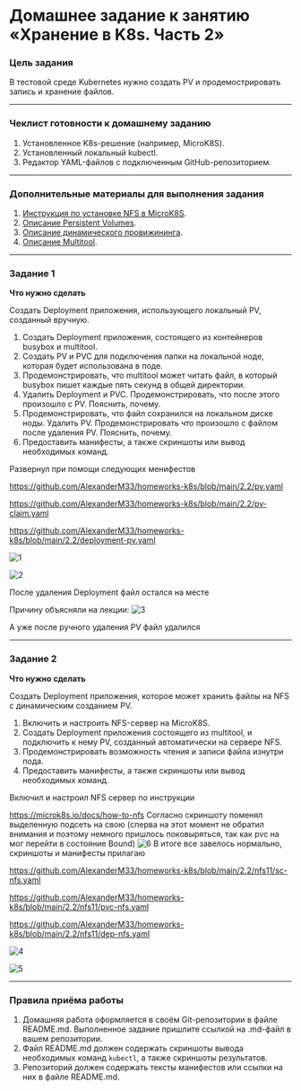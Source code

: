 # Домашнее задание к занятию «Хранение в K8s. Часть 2»

### Цель задания

В тестовой среде Kubernetes нужно создать PV и продемострировать запись и хранение файлов.

------

### Чеклист готовности к домашнему заданию

1. Установленное K8s-решение (например, MicroK8S).
2. Установленный локальный kubectl.
3. Редактор YAML-файлов с подключенным GitHub-репозиторием.

------

### Дополнительные материалы для выполнения задания

1. [Инструкция по установке NFS в MicroK8S](https://microk8s.io/docs/nfs). 
2. [Описание Persistent Volumes](https://kubernetes.io/docs/concepts/storage/persistent-volumes/). 
3. [Описание динамического провижининга](https://kubernetes.io/docs/concepts/storage/dynamic-provisioning/). 
4. [Описание Multitool](https://github.com/wbitt/Network-MultiTool).

------

### Задание 1

**Что нужно сделать**

Создать Deployment приложения, использующего локальный PV, созданный вручную.

1. Создать Deployment приложения, состоящего из контейнеров busybox и multitool.
2. Создать PV и PVC для подключения папки на локальной ноде, которая будет использована в поде.
3. Продемонстрировать, что multitool может читать файл, в который busybox пишет каждые пять секунд в общей директории. 
4. Удалить Deployment и PVC. Продемонстрировать, что после этого произошло с PV. Пояснить, почему.
5. Продемонстрировать, что файл сохранился на локальном диске ноды. Удалить PV.  Продемонстрировать что произошло с файлом после удаления PV. Пояснить, почему.
5. Предоставить манифесты, а также скриншоты или вывод необходимых команд.

Развернул при помощи следующих менифестов

https://github.com/AlexanderM33/homeworks-k8s/blob/main/2.2/pv.yaml

https://github.com/AlexanderM33/homeworks-k8s/blob/main/2.2/pv-claim.yaml

https://github.com/AlexanderM33/homeworks-k8s/blob/main/2.2/deployment-pv.yaml

![1](https://github.com/AlexanderM33/homeworks-k8s/assets/122460278/1f0b56e7-219b-4d6f-af4d-b9c8a7103219)

![2](https://github.com/AlexanderM33/homeworks-k8s/assets/122460278/ef09327e-4891-4380-be7e-e285db7a6664)


После удаления Deployment файл остался на месте 

Причину объясняли на лекции:
![3](https://github.com/AlexanderM33/homeworks-k8s/assets/122460278/e3a42164-efe2-4c16-8f97-efd1ce8bf201)

А уже после ручного удаления PV файл удалился



------

### Задание 2

**Что нужно сделать**

Создать Deployment приложения, которое может хранить файлы на NFS с динамическим созданием PV.

1. Включить и настроить NFS-сервер на MicroK8S.
2. Создать Deployment приложения состоящего из multitool, и подключить к нему PV, созданный автоматически на сервере NFS.
3. Продемонстрировать возможность чтения и записи файла изнутри пода. 
4. Предоставить манифесты, а также скриншоты или вывод необходимых команд.


Включил и настроил NFS сервер по инструкции

https://microk8s.io/docs/how-to-nfs
Согласно скриншоту поменял выделенную подсеть на свою (сперва на этот момент не обратил внимания и поэтому немного пришлось поковыряться, так как pvc на мог перейти в состояние Bound)
![6](https://github.com/AlexanderM33/homeworks-k8s/assets/122460278/3415d5ec-07ce-498d-a729-d22eb159bc91)
В итоге все завелось нормально, скриншоты и манифесты прилагаю

https://github.com/AlexanderM33/homeworks-k8s/blob/main/2.2/nfs11/sc-nfs.yaml

https://github.com/AlexanderM33/homeworks-k8s/blob/main/2.2/nfs11/pvc-nfs.yaml

https://github.com/AlexanderM33/homeworks-k8s/blob/main/2.2/nfs11/dep-nfs.yaml

![4](https://github.com/AlexanderM33/homeworks-k8s/assets/122460278/2d15f693-2176-4a13-8863-7fef01c73a3f)

![5](https://github.com/AlexanderM33/homeworks-k8s/assets/122460278/d11d7562-0669-4d66-af33-b8d7674c1963)



------

### Правила приёма работы

1. Домашняя работа оформляется в своём Git-репозитории в файле README.md. Выполненное задание пришлите ссылкой на .md-файл в вашем репозитории.
2. Файл README.md должен содержать скриншоты вывода необходимых команд `kubectl`, а также скриншоты результатов.
3. Репозиторий должен содержать тексты манифестов или ссылки на них в файле README.md.
